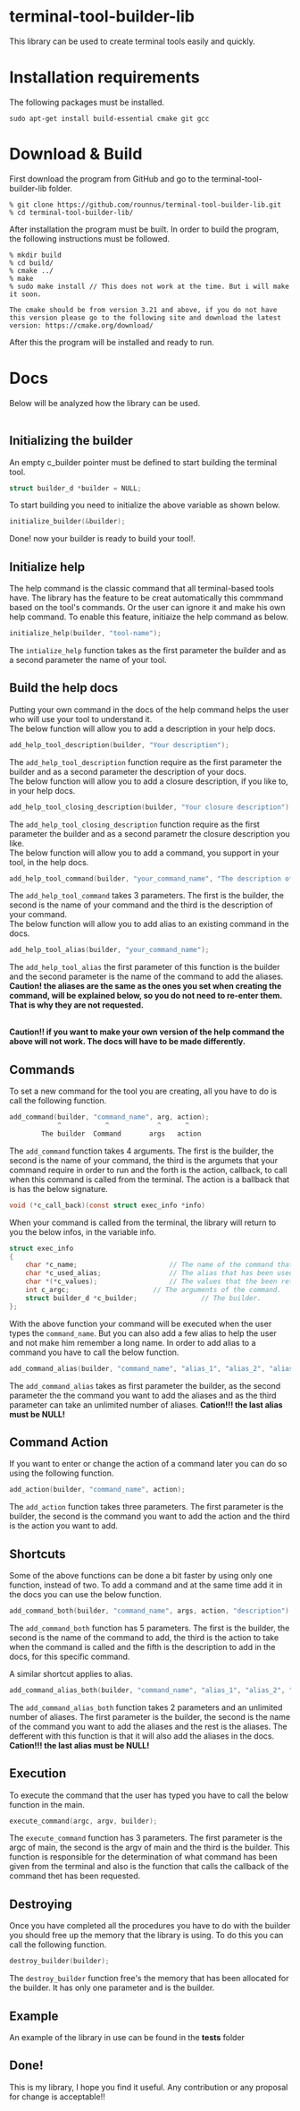 # terminal-tool-builder-lib 
This library can be used to create terminal tools easily and quickly. 

# Installation requirements
The following packages must be installed.<br>
```
sudo apt-get install build-essential cmake git gcc
```

# Download & Build

First download the program from GitHub and go to the terminal-tool-builder-lib folder.

```
% git clone https://github.com/rounnus/terminal-tool-builder-lib.git
% cd terminal-tool-builder-lib/
```

After installation the program must be built. In order to build the program, the following instructions must be
followed.<br>

```
% mkdir build
% cd build/
% cmake ../
% make
% sudo make install // This does not work at the time. But i will make it soon.
```

`
The cmake should be from version 3.21 and above, if you do not have this version please go to the following site and download the latest version:
https://cmake.org/download/
`

After this the program will be installed and ready to run.

# Docs

Below will be analyzed how the library can be used.<br><br>

## Initializing the builder
An empty c_builder pointer must be defined to start building the terminal tool.
```C
struct builder_d *builder = NULL;
``` 
To start building you need to initialize the above variable as shown below.
```C
initialize_builder(&builder);
```
Done! now your builder is ready to build your tool!.

## Initialize help
The help command is the classic command that all terminal-based tools have. The library has the feature to be creat automatically this commmand based on the tool's commands. Or the user can ignore it and make his own help command.
To enable this feature, initiaize the help command as below.
```C
initialize_help(builder, "tool-name");
```
The `intialize_help` function takes as the first parameter the builder and as a second parameter the name of your tool.

## Build the help docs
Putting your own command in the docs of the help command helps the user who will use your tool to understand it.<br>
The below function will allow you to add a description in your help docs.
```C
add_help_tool_description(builder, "Your description");	
```
The `add_help_tool_description` function require as the first parameter the builder and as a second parameter the description of your docs.<br>
The below function will allow you to add a closure description, if you like to, in your help docs.
```C
add_help_tool_closing_description(builder, "Your closure description");	
```
The `add_help_tool_closing_description` function require as the first parameter the builder and as a second parametr the closure description you like.<br>
The below function will allow you to add a command, you support in your tool, in the help docs.
```C
add_help_tool_command(builder, "your_command_name", "The description of your command");
```
The `add_help_tool_command` takes 3 parameters. The first is the builder, the second is the name of your command and the third is the description of your  command.<br>
The below function will allow you to add alias to an existing command in the docs.
```C
add_help_tool_alias(builder, "your_command_name");
```
The `add_help_tool_alias` the first parameter of this function is the builder and the second parameter is the name of the command to add the aliases.<br>
**Caution! the aliases are the same as the ones you set when creating the command, will be explained below, so you do not need to re-enter them. That is why they are not requested.**<br><br>

**Caution!! if you want to make your own version of the help command the above will not work. The docs will have to be made differently.**

## Commands
To set a new command for the tool you are creating, all you have to do is call the following function. 
```C
add_command(builder, "command_name", arg, action);
            ^           ^            ^      ^
        The builder  Command       args   action
```
The `add_command` function takes 4 arguments. The first is the builder, the second is the name of your command, the third is the argumets that your command require in order to run and the forth is the action, callback, to call when this command is called from the terminal. The action is a ballback that is has the below signature.
```C
void (*c_call_back)(const struct exec_info *info)
```
When your command is called from the terminal, the library will return to you the below infos, in the variable info.
```C
struct exec_info 
{
	char *c_name;						// The name of the command that has been executed.
	char *c_used_alias;					// The alias that has been used.
	char *(*c_values);					// The values that the been retrieved. Must be freed when there is no more use.
	int c_argc;						// The arguments of the command.
	struct builder_d *c_builder;				// The builder.
};
```
With the above function your command will be executed when the user types the `command_name`. But you can also add a few alias
to help the user and not make him remember a long name.
In order to add alias to a command you have to call the below function.
```C
add_command_alias(builder, "command_name", "alias_1", "alias_2", "alias_3", NULL);
```
The `add_command_alias` takes as first parameter the builder, as the second parameter the the command you want to add the aliases and as the third parameter can take an unlimited number of aliases.
**Cation!!! the last alias must be NULL!**

## Command Action

If you want to enter or change the action of a command later you can do so using the following function. 
```C
add_action(builder, "command_name", action);
```
The `add_action` function takes three parameters. The first parameter is the builder, the second is the command you want to add the action and the third is the action you want to add.

## Shortcuts
Some of the above functions can be done a bit faster by using only one function, instead of two. 
Το add a command and at the same time add it in the docs you can use the below function.
```C
add_command_both(builder, "command_name", args, action, "description")
```
The `add_command_both` function has 5 parameters. The first is the builder, the second is the name of the command to add, the third is the action to take when the command is called and the fifth is the description to add in the docs, for this specific command.

Α similar shortcut applies to alias.
```C
add_command_alias_both(builder, "command_name", "alias_1", "alias_2", "alias_3", NULL)
```
The `add_command_alias_both` function takes 2 parameters and an unlimited number of aliases. The first parameter is the builder, the second is the name of the command you want to add the aliases and the rest is the aliases. The defferent with this function is that it will also add the aliases in the docs.<br>
**Cation!!! the last alias must be NULL!**

## Execution
To execute the command that the user has typed you have to call the below function in the main.
```C
execute_command(argc, argv, builder);
```
The `execute_command` function has 3 parameters. The first parameter is the argc of main, the second is the argv of main and the third is the builder.
This function is responsible for the determination of what command has been given from the terminal and also is the function that calls the callback of the command thet has been requested.

## Destroying
Once you have completed all the procedures you have to do with the builder you should free up the memory that the library is using. To do this you can call the following function. 
```C
destroy_builder(builder);
```
The `destroy_builder` function free's the memory that has been allocated for the builder. It has only one parameter and is the builder. 

## Example
An example of the library in use can be found in the **tests** folder

## Done!
This is my library, I hope you find it useful. Any contribution or any proposal for change is acceptable!! 
